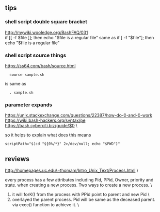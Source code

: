 ## tips
### shell script double square bracket
http://mywiki.wooledge.org/BashFAQ/031 \
if [[  -f $file  ]]; then echo "$file is a regular file"
same as
if [ -f "$file"]; then echo "$file is a regular file"
### shell script source things
https://ss64.com/bash/source.html
```
  source sample.sh
```
is same as
```
  . sample.sh
```
### parameter expands
https://unix.stackexchange.com/questions/22387/how-do-0-and-0-work \
https://wiki.bash-hackers.org/syntax/pe \
https://bash.cyberciti.biz/guide/$0 \

so it helps to explain what does this means
```
scriptPath="$(cd "${0%/*}" 2>/dev/null; echo "$PWD")"
```
## reviews
http://homepages.uc.edu/~thomam/Intro_Unix_Text/Process.html \

every process has a few attributes including Pid, PPid, Owner, priority and state. when creating a new process.
Two ways to create a new process. \
1. it will forK() from the process with PPid point to parent and new Pid \
2. overlayed the parent process. Pid will be same as the deceased parent. via exec() function to achieve it. \


